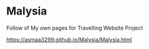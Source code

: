 # Malysia
Follow of My own pages for Travelling Website Project

https://asmaa3299.github.io/Malysia/Malysia.html
